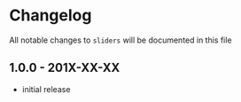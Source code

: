 # Changelog

All notable changes to `sliders` will be documented in this file

## 1.0.0 - 201X-XX-XX

- initial release
